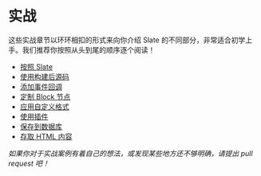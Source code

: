 
# 实战

这些实战章节以环环相扣的形式来向你介绍 Slate 的不同部分，非常适合初学上手。我们推荐你按照从头到尾的顺序逐个阅读！

- [按照 Slate](./installing-slate.md)
- [使用构建后源码](./using-the-bundled-source.md)
- [添加事件回调](./adding-event-handlers.md)
- [定制 Block 节点](./defining-custom-block-nodes.md)
- [应用自定义格式](./applying-custom-formatting.md)
- [使用插件](./using-plugins.md)
- [保存到数据库](./saving-to-a-database.md)
- [存取 HTML 内容](./saving-and-loading-html-content.md)

_如果你对于实战案例有着自己的想法，或发现某些地方还不够明确，请提出 pull request 吧！_
